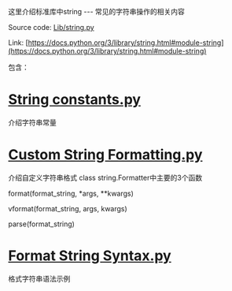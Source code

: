 这里介绍标准库中string --- 常见的字符串操作的相关内容 

Source code:  [Lib/string.py](https://github.com/python/cpython/blob/3.7/Lib/string.py)

Link: [https://docs.python.org/3/library/string.html#module-string](https://docs.python.org/3/library/string.html#module-string)

包含：

# [String constants.py](https://github.com/lichangke/Python-Standard-Library-Learn/blob/master/Text%20Processing%20Services/string%20%E2%80%94%20Common%20string%20operations/String%20constants.py)
介绍字符串常量 

# [Custom String Formatting.py](https://github.com/lichangke/Python-Standard-Library-Learn/blob/master/Text%20Processing%20Services/string%20%E2%80%94%20Common%20string%20operations/Custom%20String%20Formatting.py)
介绍自定义字符串格式 class string.Formatter中主要的3个函数

format(format_string, *args, **kwargs)

vformat(format_string, args, kwargs)

parse(format_string)

# [Format String Syntax.py](https://github.com/lichangke/Python-Standard-Library-Learn/blob/master/Text%20Processing%20Services/string%20%E2%80%94%20Common%20string%20operations/Format%20String%20Syntax.py)
格式字符串语法示例
